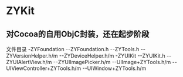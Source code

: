 # ZYKit
## 对Cocoa的自用ObjC封装，还在起步阶段
文件目录
-ZYFoundation
--ZYFoundation.h
--ZYTools.h
--ZYVersionHelper.h/m
--ZYDeviceHelper.h/m
-ZYUIKit
--ZYUIKit.h
--ZYUIAlertView.h/m
--ZYUIImagePicker.h/m
--UIImage+ZYTools.h/m
--UIViewController+ZYTools.h/m
--UIWindow+ZYTools.h/m
